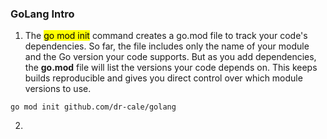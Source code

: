 ### GoLang Intro

1. The <mark>go mod init</mark> command creates a go.mod file to track your code's dependencies. So far, the file includes only the name of your module and the Go version your code supports. But as you add dependencies, the **go.mod** file will list the versions your code depends on. This keeps builds reproducible and gives you direct control over which module versions to use.

```go mod init github.com/dr-cale/golang```

2. 

